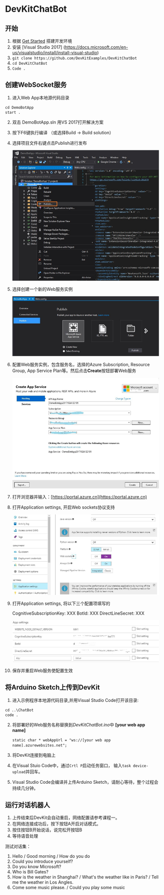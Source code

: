 # DevKitChatBot

## 开始
1. 根据 [Get Started](https://microsoft.github.io/azure-iot-developer-kit/docs/get-started/) 搭建开发环境
1. 安装 [Visual Studio 2017] (https://docs.microsoft.com/en-us/visualstudio/install/install-visual-studio)
1. `git clone https://github.com/DevKitExamples/DevKitChatBot`
1. `cd DevKitChatBot`
1. `Code .`

## 创建WebSocket服务
1. 进入Web App本地源代码目录
```
cd DemoBotApp
start .
```

2. 双击 DemoBotApp.sln 用VS 2017打开解决方案
3. 按下F6键执行编译 （或选择Build -> Build solution）
4. 选择项目文件右键点击Publish进行发布

    ![Publish Web App](images/publish-1.jpg)

5. 选择创建一个新的Web服务实例

    ![Publish Web App](images/publish-2.jpg)

6. 配置Web服务实例，包含服务名，选择的Azure Subscription, Resource Group, App Service Plan等。然后点击**Create**按钮部署Web服务

    ![Publish Web App](images/publish-3.jpg)

7. 打开浏览器并输入：[https://portal.azure.cn](https://portal.azure.cn)

8. 打开Application settings, 开启Web sockets协议支持

    ![Publish Web App](images/publish-4.jpg)
9. 打开Application settings, 将以下三个配置项填写的

    CognitiveSubscriptionKey: XXX
    BotId: XXX
    DirectLineSecret: XXX

    ![Publish Web App](images/publish-5.jpg)

10. 保存并重启Web服务使配置生效

## 将Arduino Sketch上传到DevKit

1. 进入示例程序本地源代码目录,并用Visual Studio Code打开该目录:
```
cd ..\ChatBot
code .
```

2. 将部署好的Web服务名称替换到*DevKitChatBot.ino*中 **[your web app name]**
   
   `static char * webAppUrl = "ws://[your web app name].azurewebsites.net";`

3. 将DevKit连接到电脑上
4. 在Visual Stuio Code中，通过`Crtl P`启动任务窗口， 输入`task device-upload`并回车。
5. Visual Studio Code会编译并上传Arduino Sketch，请耐心等待，整个过程会持续几分钟。

## 运行对话机器人
1. 上传结束后DevKit会自动重启，网络配置请参考课程一。
2. 在网络连接成功后，按下按钮A开启对话模式。 
3. 按住按钮B开始说话，说完松开按钮B
4. 等待语音处理

测试对话集：
1. Hello / Good morning / How do you do
2. Could you introduce yourself?
3. Do you know Microsoft?
4. Who is Bill Gates?
5. How is the weather in Shanghai? / What's the weather like in Paris? / Tell me the weather in Los Angles.
6. Come some music please. / Could you play some music